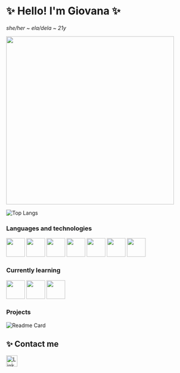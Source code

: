 # ✨  Hello! I'm Giovana  ✨
*she/her ~ ela/dela ~ 21y*

<img src="https://github-readme-stats.vercel.app/api?username=giovana-ds&show_icons=true&theme=tokyonight" width="450"/>

![Top Langs](https://github-readme-stats.vercel.app/api/top-langs/?username=giovana-ds&layout=compact&theme=tokyonight)

### Languages and technologies
<img src="https://cdn.jsdelivr.net/gh/devicons/devicon/icons/java/java-original.svg" width="50" height="50"/>  <img src="https://cdn.jsdelivr.net/gh/devicons/devicon/icons/html5/html5-plain.svg" width="50" height="50"/>  <img src="https://cdn.jsdelivr.net/gh/devicons/devicon/icons/css3/css3-plain.svg" width="50" height="50"/>  <img src="https://cdn.jsdelivr.net/gh/devicons/devicon/icons/git/git-original.svg" width="50" height="50"/>  <img src="https://cdn.jsdelivr.net/gh/devicons/devicon/icons/vscode/vscode-original.svg" width="50" height="50"/>  <img src="https://cdn.jsdelivr.net/gh/devicons/devicon/icons/linux/linux-plain.svg" width="50" height="50"/>  <img src="https://cdn.jsdelivr.net/gh/devicons/devicon/icons/mysql/mysql-original.svg" width="50" height="50"/>

### Currently learning
<img src="https://cdn.jsdelivr.net/gh/devicons/devicon/icons/python/python-original.svg" width="50" height="50"/>  <img src="https://cdn.jsdelivr.net/gh/devicons/devicon/icons/javascript/javascript-plain.svg" width="50" height="50"/>  <img src="https://cdn.jsdelivr.net/gh/devicons/devicon/icons/googlecloud/googlecloud-original.svg" width="50" height="50"/>         

### Projects
![Readme Card](https://github-readme-stats.vercel.app/api/pin/?username=giovana-ds&repo=devweekebac.github.io&&theme=tokyonight)

## ✨ Contact me
[<img src='https://img.shields.io/badge/LinkedIn-0077B5?style=for-the-badge&logo=linkedin&logoColor=white' alt= 'Linkedin' height='30'>](https://linkedin.com/in/giovana-da-silveira-s-i)
